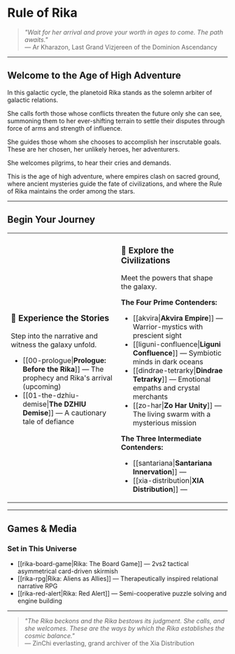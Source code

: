 # Rule of Rika

> *"Wait for her arrival and prove your worth in ages to come. The path awaits."*  
> — Ar Kharazon, Last Grand Vizjereen of the Dominion Ascendancy

---

## Welcome to the Age of High Adventure

In this galactic cycle, the planetoid Rika stands as the solemn arbiter of galactic relations. 

She calls forth those whose conflicts threaten the future only she can see, summoning them to her ever-shifting terrain to settle their disputes through force of arms and strength of influence. 

She guides those whom she chooses to accomplish her inscrutable goals. These are her chosen, her unlikely heroes, her adventurers. 

She welcomes pilgrims, to hear their cries and demands. 

This is the age of high adventure, where empires clash on sacred ground, where ancient mysteries guide the fate of civilizations, and where the Rule of Rika maintains the order among the stars.

---

## Begin Your Journey

<table>
<tr>
<td width="50%">

### 📖 **Experience the Stories**
Step into the narrative and witness the galaxy unfold.

- [[00-prologue|**Prologue: Before the Rika**]] — The prophecy and Rika's arrival (upcoming)
- [[01-the-dzhiu-demise|**The DZHIU Demise**]] — A cautionary tale of defiance



</td>
<td width="50%">

### 🌌 **Explore the Civilizations**
Meet the powers that shape the galaxy.

**The Four Prime Contenders:**
- [[akvira|**Akvira Empire**]] — Warrior-mystics with prescient sight
- [[liguni-confluence|**Liguni Confluence**]] — Symbiotic minds in dark oceans
- [[dindrae-tetrarky|**Dindrae Tetrarky**]] — Emotional empaths and crystal merchants
- [[zo-har|**Zo Har Unity**]] — The living swarm with a mysterious mission

**The Three Intermediate Contenders:**
- [[santariana|**Santariana Innervation**]] —
- [[xia-distribution|**XIA Distribution**]] —



</td>
</tr>
</table>

---

## Games & Media

### Set in This Universe
- [[rika-board-game|Rika: The Board Game]] — 2vs2 tactical asymmetrical card-driven skirmish
- [[rika-rpg|Rika: Aliens as Allies]] — Therapeutically inspired relational narrative RPG
- [[rika-red-alert|Rika: Red Alert]] — Semi-cooperative puzzle solving and engine building

---

> *"The Rika beckons and the Rika bestows its judgment. She calls, and she welcomes. These are the ways by which the Rika establishes the cosmic balance."*  
> — ZinChi everlasting, grand archiver of the Xia Distribution
